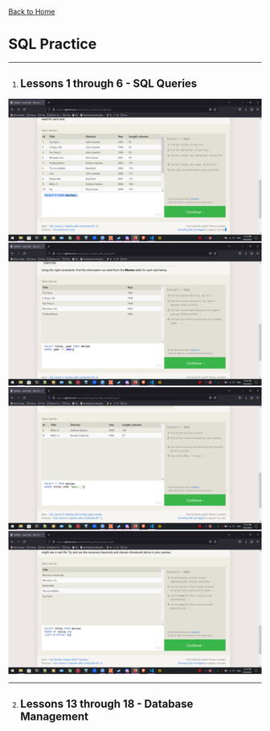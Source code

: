 [Back to Home](../README.md)
# SQL Practice

---

1. ## Lessons 1 through 6 - SQL Queries

![1](../assets/Screenshot%20(46).png)
![2](../assets/Screenshot%20(47).png)
![3](../assets/Screenshot%20(48).png)
![4](../assets/Screenshot%20(49).png)

---

2. ## Lessons 13 through 18 - Database Management